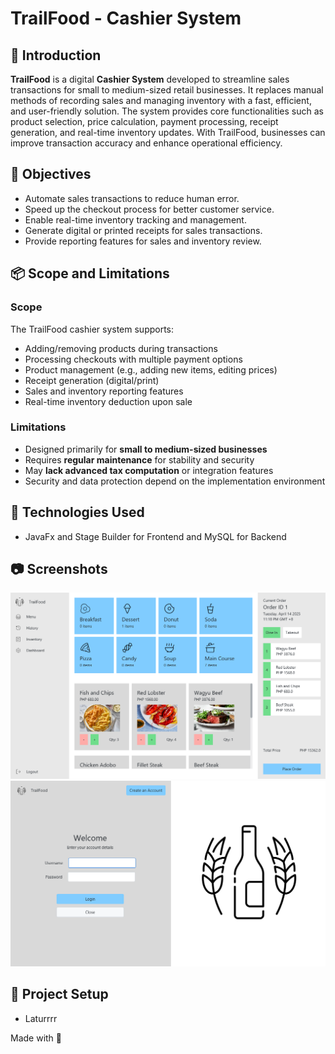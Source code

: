 # TrailFood - Cashier System

## 📌 Introduction

**TrailFood** is a digital **Cashier System** developed to streamline sales transactions for small to medium-sized retail businesses. It replaces manual methods of recording sales and managing inventory with a fast, efficient, and user-friendly solution. The system provides core functionalities such as product selection, price calculation, payment processing, receipt generation, and real-time inventory updates. With TrailFood, businesses can improve transaction accuracy and enhance operational efficiency.

## 🎯 Objectives

- Automate sales transactions to reduce human error.
- Speed up the checkout process for better customer service.
- Enable real-time inventory tracking and management.
- Generate digital or printed receipts for sales transactions.
- Provide reporting features for sales and inventory review.

## 📦 Scope and Limitations

### Scope

The TrailFood cashier system supports:
- Adding/removing products during transactions
- Processing checkouts with multiple payment options
- Product management (e.g., adding new items, editing prices)
- Receipt generation (digital/print)
- Sales and inventory reporting features
- Real-time inventory deduction upon sale

### Limitations

- Designed primarily for **small to medium-sized businesses**
- Requires **regular maintenance** for stability and security
- May **lack advanced tax computation** or integration features
- Security and data protection depend on the implementation environment

## 🚀 Technologies Used

- JavaFx and Stage Builder for Frontend and MySQL for Backend

## 📷 Screenshots

![Main Page](image-1.png)
![Login Page](image-2.png)

## 📁 Project Setup

- Laturrrr

Made with 🤍